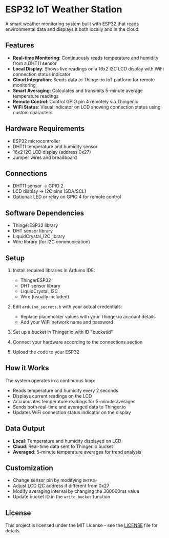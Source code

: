 # ESP32 IoT Weather Station

A smart weather monitoring system built with ESP32 that reads environmental data and displays it both locally and in the cloud.

## Features

- **Real-time Monitoring**: Continuously reads temperature and humidity from a DHT11 sensor
- **Local Display**: Shows live readings on a 16x2 I2C LCD display with WiFi connection status indicator
- **Cloud Integration**: Sends data to Thinger.io IoT platform for remote monitoring
- **Smart Averaging**: Calculates and transmits 5-minute average temperature readings
- **Remote Control**: Control GPIO pin 4 remotely via Thinger.io
- **WiFi Status**: Visual indicator on LCD showing connection status using custom characters

## Hardware Requirements

- ESP32 microcontroller
- DHT11 temperature and humidity sensor
- 16x2 I2C LCD display (address 0x27)
- Jumper wires and breadboard

## Connections

- DHT11 sensor → GPIO 2
- LCD display → I2C pins (SDA/SCL)
- Optional: LED or relay on GPIO 4 for remote control

## Software Dependencies

- ThingerESP32 library
- DHT sensor library
- LiquidCrystal_I2C library
- Wire library (for I2C communication)

## Setup

1. Install required libraries in Arduino IDE:
   - ThingerESP32
   - DHT sensor library
   - LiquidCrystal_I2C
   - Wire (usually included)

2. Edit `arduino_secrets.h` with your actual credentials:
   - Replace placeholder values with your Thinger.io account details
   - Add your WiFi network name and password

3. Set up a bucket in Thinger.io with ID "bucketid"

4. Connect your hardware according to the connections section

5. Upload the code to your ESP32

## How it Works

The system operates in a continuous loop:
- Reads temperature and humidity every 2 seconds
- Displays current readings on the LCD
- Accumulates temperature readings for 5-minute averages
- Sends both real-time and averaged data to Thinger.io
- Updates WiFi connection status indicator on the display

## Data Output

- **Local**: Temperature and humidity displayed on LCD
- **Cloud**: Real-time data sent to Thinger.io bucket
- **Averaged**: 5-minute temperature averages for trend analysis

## Customization

- Change sensor pin by modifying `DHTPIN`
- Adjust LCD I2C address if different from 0x27
- Modify averaging interval by changing the 300000ms value
- Update bucket ID in the `write_bucket` function

## License

This project is licensed under the MIT License - see the [LICENSE](LICENSE) file for details.
